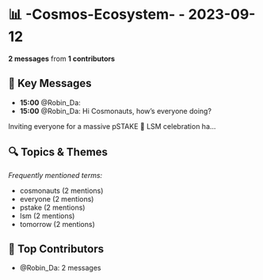# 📊 -Cosmos-Ecosystem- - 2023-09-12
**2 messages** from **1 contributors**

## 💬 Key Messages
- **15:00** @Robin_Da: 
- **15:00** @Robin_Da: Hi Cosmonauts, how’s everyone doing?

Inviting everyone for a massive pSTAKE 💍 LSM celebration ha...

## 🔍 Topics & Themes
*Frequently mentioned terms:*
- cosmonauts (2 mentions)
- everyone (2 mentions)
- pstake (2 mentions)
- lsm (2 mentions)
- tomorrow (2 mentions)

## 👥 Top Contributors
- @Robin_Da: 2 messages